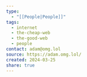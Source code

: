 ```yaml
---
type:
  - "[[People|People]]"
tags:
  - internet
  - the-cheap-web
  - the-good-web
  - people
contact: adam@omg.lol
source: https://adam.omg.lol/
created: 2024-03-25
share: true
---
```

